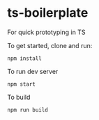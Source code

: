# ts-boilerplate
For quick prototyping in TS

To get started, clone and run:
```
npm install
```

To run dev server
```
npm start
```

To build
```
npm run build
```
